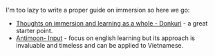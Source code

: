 I'm too lazy to write a proper guide on immersion so here we go:

- [Thoughts on immersion and learning as a whole - Donkuri](https://donkuri.github.io/learn-japanese/immersion/) - a great starter point.
- [Antimoon- Input](https://www.antimoon.com/how/input.htm) - focus on english learning but its approach is invaluable and timeless and can be applied to Vietnamese.
